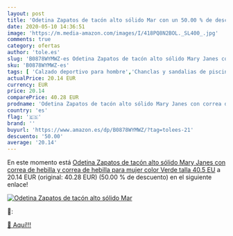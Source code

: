 ```yaml
---
layout: post
title: 'Odetina Zapatos de tacón alto sólido Mar con un 50.00 % de descuento'
date: 2020-05-10 14:36:51
image: 'https://m.media-amazon.com/images/I/418PQ8N2BOL._SL400_.jpg'
comments: true
category: ofertas
author: 'tole.es'
slug: 'B0878WYMWZ-es Odetina Zapatos de tacón alto sólido Mary Janes con correa...'
sku: 'B0878WYMWZ-es'
tags: [ 'Calzado deportivo para hombre','Chanclas y sandalias de piscina para hombre','Sandalias de vestir para hombre','Zapatillas y calzado deportivo para hombre','Zapatos','Zapatos para hombre','Zapatos y complementos','zapatos', ]
actualPrice: 20.14 EUR
currency: EUR
price: 20.14
comparePrice: 40.28 EUR
prodname: 'Odetina Zapatos de tacón alto sólido Mary Janes con correa de hebilla y correa de hebilla para mujer  color Verde  talla 40.5 EU'
country: 'es'
flag: '🇪🇸'
brand: ''
buyurl: 'https://www.amazon.es/dp/B0878WYMWZ/?tag=tolees-21'
descuento: '50.00'
average: '20.14'
---
```


En este momento está [Odetina Zapatos de tacón alto sólido Mary Janes con correa de hebilla y correa de hebilla para mujer  color Verde  talla 40.5 EU](https://www.amazon.es/dp/B0878WYMWZ/?tag=tolees-21) a 20.14 EUR (original: 40.28 EUR) (50.00 %  de descuento) en el siguiente enlace!

[![Odetina Zapatos de tacón alto sólido Mar](https://m.media-amazon.com/images/I/418PQ8N2BOL._SL400_.jpg)](https://www.amazon.es/dp/B0878WYMWZ/?tag=tolees-21)

🔎:


[🛒 Aquí!!!](https://www.amazon.es/dp/B0878WYMWZ/?tag=tolees-21)
